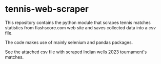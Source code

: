 # tennis-web-scraper
This repository contains the python module that scrapes tennis matches statistics from flashscore.com web site and saves collected data into a csv file.

The code makes use of mainly selenium and pandas packages.

See the attached csv file with scraped Indian wells 2023 tournament's matches.
